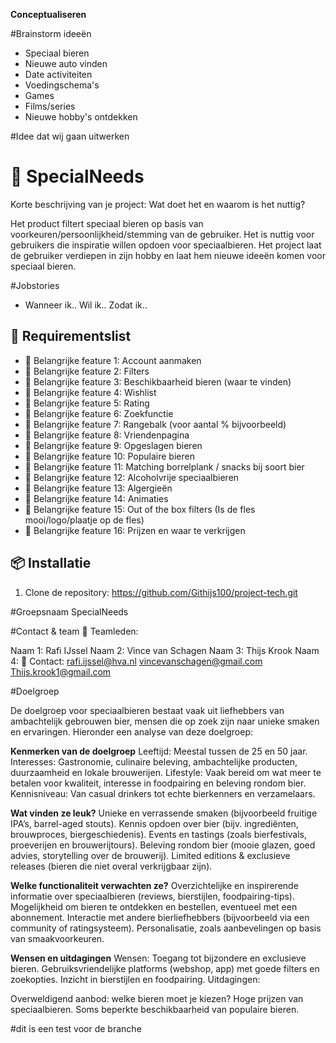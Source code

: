**Conceptualiseren**

#Brainstorm ideeën
- Speciaal bieren
- Nieuwe auto vinden
- Date activiteiten
- Voedingschema's
- Games
- Films/series
- Nieuwe hobby's ontdekken

#Idee dat wij gaan uitwerken

# 📌 SpecialNeeds
Korte beschrijving van je project: Wat doet het en waarom is het nuttig?

Het product filtert speciaal bieren op basis van voorkeuren/persoonlijkheid/stemming van de gebruiker. 
Het is nuttig voor gebruikers die inspiratie willen opdoen voor speciaalbieren.
Het project laat de gebruiker verdiepen in zijn hobby en laat hem nieuwe ideeën komen voor speciaal bieren.

#Jobstories
- Wanneer ik.. Wil ik.. Zodat ik..

## 🚀 Requirementslist
- 🔹 Belangrijke feature 1: Account aanmaken
- 🔹 Belangrijke feature 2: Filters
- 🔹 Belangrijke feature 3: Beschikbaarheid bieren (waar te vinden)
- 🔹 Belangrijke feature 4: Wishlist
- 🔹 Belangrijke feature 5: Rating
- 🔹 Belangrijke feature 6: Zoekfunctie
- 🔹 Belangrijke feature 7: Rangebalk (voor aantal % bijvoorbeeld)
- 🔹 Belangrijke feature 8: Vriendenpagina
- 🔹 Belangrijke feature 9: Opgeslagen bieren
- 🔹 Belangrijke feature 10: Populaire bieren
- 🔹 Belangrijke feature 11: Matching borrelplank / snacks bij soort bier
- 🔹 Belangrijke feature 12: Alcoholvrije speciaalbieren
- 🔹 Belangrijke feature 13: Algergieën
- 🔹 Belangrijke feature 14: Animaties
- 🔹 Belangrijke feature 15: Out of the box filters (Is de fles mooi/logo/plaatje op de fles)
- 🔹 Belangrijke feature 16: Prijzen en waar te verkrijgen





## 📦 Installatie
1. Clone de repository:
https://github.com/Githijs100/project-tech.git

  

#Groepsnaam
SpecialNeeds

#Contact & team
👥 Teamleden:

Naam 1: Rafi IJssel
Naam 2: Vince van Schagen
Naam 3: Thijs Krook
Naam 4:
📧 Contact: 
rafi.ijssel@hva.nl
vincevanschagen@gmail.com
Thijs.krook1@gmail.com


#Doelgroep

De doelgroep voor speciaalbieren bestaat vaak uit liefhebbers van ambachtelijk gebrouwen bier, mensen die op zoek zijn naar unieke smaken en ervaringen. Hieronder een analyse van deze doelgroep:

**Kenmerken van de doelgroep**
Leeftijd: Meestal tussen de 25 en 50 jaar.
Interesses: Gastronomie, culinaire beleving, ambachtelijke producten, duurzaamheid en lokale brouwerijen.
Lifestyle: Vaak bereid om wat meer te betalen voor kwaliteit, interesse in foodpairing en beleving rondom bier.
Kennisniveau: Van casual drinkers tot echte bierkenners en verzamelaars.

**Wat vinden ze leuk?**
Unieke en verrassende smaken (bijvoorbeeld fruitige IPA’s, barrel-aged stouts).
Kennis opdoen over bier (bijv. ingrediënten, brouwproces, biergeschiedenis).
Events en tastings (zoals bierfestivals, proeverijen en brouwerijtours).
Beleving rondom bier (mooie glazen, goed advies, storytelling over de brouwerij).
Limited editions & exclusieve releases (bieren die niet overal verkrijgbaar zijn).

**Welke functionaliteit verwachten ze?**
Overzichtelijke en inspirerende informatie over speciaalbieren (reviews, bierstijlen, foodpairing-tips).
Mogelijkheid om bieren te ontdekken en bestellen, eventueel met een abonnement.
Interactie met andere bierliefhebbers (bijvoorbeeld via een community of ratingsysteem).
Personalisatie, zoals aanbevelingen op basis van smaakvoorkeuren.

**Wensen en uitdagingen**
Wensen:
Toegang tot bijzondere en exclusieve bieren.
Gebruiksvriendelijke platforms (webshop, app) met goede filters en zoekopties.
Inzicht in bierstijlen en foodpairing.
Uitdagingen:

Overweldigend aanbod: welke bieren moet je kiezen?
Hoge prijzen van speciaalbieren.
Soms beperkte beschikbaarheid van populaire bieren.

#dit is een test voor de branche





